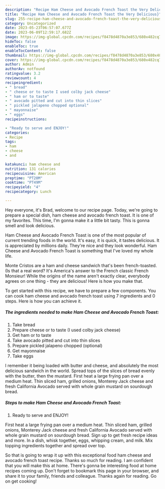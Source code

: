 ```yaml
---
description: "Recipe Ham Cheese and Avocado French Toast the Very Delicious}"
title: "Recipe Ham Cheese and Avocado French Toast the Very Delicious}"
slug: 255-recipe-ham-cheese-and-avocado-french-toast-the-very-delicious
category: Uncategorized
date: 2023-05-23T06:57:07.677Z
date: 2023-06-09T12:59:17.682Z
image: https://img-global.cpcdn.com/recipes/f8478d4870a3e853/680x482cq70/ham-cheese-and-avocado-french-toast-recipe-main-photo.jpg
hideToc: false
enableToc: true
enableTocContent: false
thumbnail: https://img-global.cpcdn.com/recipes/f8478d4870a3e853/680x482cq70/ham-cheese-and-avocado-french-toast-recipe-main-photo.jpg
cover: https://img-global.cpcdn.com/recipes/f8478d4870a3e853/680x482cq70/ham-cheese-and-avocado-french-toast-recipe-main-photo.jpg
author: Admin
authorAv: notfound
ratingvalue: 3.2
reviewcount: 4
recipeingredient:
- " bread"
- " cheese or to taste I used colby jack cheese"
- " ham or to taste"
- " avocado pitted and cut into thin slices"
- " pickled jalapeno chopped optional"
- " mayonnaise"
- " eggs"
recipeinstructions:

- "Ready to serve and ENJOY!"
categories:
- Recipe
tags:
- ham
- cheese
- and

katakunci: ham cheese and 
nutrition: 131 calories
recipecuisine: American
preptime: "PT20M"
cooktime: "PT49M"
recipeyield: "4"
recipecategory: Lunch

---
```



Hey everyone, it's Brad, welcome to our recipe page. Today, we're going to prepare a special dish, ham cheese and avocado french toast. It is one of my favorites. This time, I'm gonna make it a little bit tasty. This is gonna smell and look delicious.

Ham Cheese and Avocado French Toast is one of the most popular of current trending foods in the world. It's easy, it is quick, it tastes delicious. It is appreciated by millions daily. They're nice and they look wonderful. Ham Cheese and Avocado French Toast is something that I've loved my whole life.

Monte Cristos are a ham and cheese sandwich that&#39;s been french-toasted. (Is that a real word? It&#39;s America&#39;s answer to the French classic French Monsieur! While the origins of the name aren&#39;t exactly clear, everybody agrees on one thing - they are delicious! Here is how you make that.


To get started with this recipe, we have to prepare a few components. You can cook ham cheese and avocado french toast using 7 ingredients and 0 steps. Here is how you can achieve it.

<!--inarticleads1-->

##### The ingredients needed to make Ham Cheese and Avocado French Toast:

1. Take  bread
1. Prepare  cheese or to taste (I used colby jack cheese)
1. Get  ham or to taste
1. Take  avocado pitted and cut into thin slices
1. Prepare  pickled jalapeno chopped (optional)
1. Get  mayonnaise
1. Take  eggs


I remember it being loaded with butter and cheese, and absolutely the most delicious sandwich in the world. Spread tops of the slices of bread evenly with the butter, then the mustard. First heat a large frying pan over a medium heat. Thin sliced ham, grilled onions, Monterey Jack cheese and fresh California Avocado served with whole grain mustard on sourdough bread. 

<!--inarticleads2-->

##### Steps to make Ham Cheese and Avocado French Toast:


1. Ready to serve and ENJOY!

First heat a large frying pan over a medium heat. Thin sliced ham, grilled onions, Monterey Jack cheese and fresh California Avocado served with whole grain mustard on sourdough bread. Sign up to get fresh recipe ideas and more. In a dish, whisk together, eggs, whipping cream, and milk. Mix topping ingredients together and spread over top. 

So that is going to wrap it up with this exceptional food ham cheese and avocado french toast recipe. Thanks so much for reading. I am confident that you will make this at home. There's gonna be interesting food at home recipes coming up. Don't forget to bookmark this page in your browser, and share it to your family, friends and colleague. Thanks again for reading. Go on get cooking!
